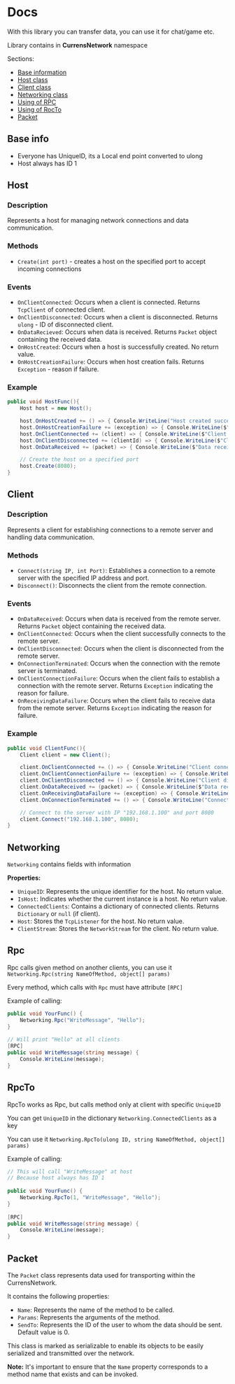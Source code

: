 <h1>Docs</h1>
With this library you can transfer data, you can use it for chat/game etc.
<p>Library contains in <strong>CurrensNetwork</strong> namespace</p>
<p>Sections:</p>
<ul>
  <li><a href = "#baseinfo">Base information</a></li>
  <li><a href = "#host">Host class</a></li>
  <li><a href = "#client">Client class</a></li>
  <li><a href = "#networking">Networking class</a></li>
  <li><a href = "#rpc">Using of RPC</a></li>
  <li><a href = "#rpcto">Using of RocTo</a></li>
  <li><a href = "#packet">Packet</a></li>
</ul>
<div class="main" id="BaseSection">
  <h2>Base info</h2>
  <ul>
  <li>Everyone has UniqueID, its a Local end point converted to ulong</li>
  <li>Host always has ID 1</li>
</ul>

</div>
<div class="main" id="HostSection">
    <h2>Host</h2>
    <h3>Description</h3>
    <p>Represents a host for managing network connections and data communication.</p>
    <h3>Methods</h3>
    <ul>
      <li><code>Create(int port)</code> - сreates a host on the specified port to accept incoming connections</li>
    </ul>
    <h3>Events</h3>
    <ul>
        <li><code>OnClientConnected</code>: Occurs when a client is connected. Returns <code>TcpClient</code> of connected client.</li>
        <li><code>OnClientDisconnected</code>: Occurs when a client is disconnected. Returns <code>ulong</code> - ID of disconnected client.</li>
        <li><code>OnDataRecieved</code>: Occurs when data is received. Returns <code>Packet</code> object containing the received data.</li>
        <li><code>OnHostCreated</code>: Occurs when a host is successfully created. No return value.</li>
        <li><code>OnHostCreationFailure</code>: Occurs when host creation fails. Returns <code>Exception</code> - reason if failure.</li>
    </ul>
    <h3>Example</h3>
    
```cs
public void HostFunc(){
    Host host = new Host();

    host.OnHostCreated += () => { Console.WriteLine("Host created successfully."); };
    host.OnHostCreationFailure += (exception) => { Console.WriteLine($"Failed to create host: {exception.Message}"); };
    host.OnClientConnected += (client) => { Console.WriteLine($"Client connected: {client}"); };
    host.OnClientDisconnected += (clientId) => { Console.WriteLine($"Client disconnected: ID {clientId}"); };
    host.OnDataReceived += (packet) => { Console.WriteLine($"Data received: {packet.Data}"); };

    // Create the host on a specified port
    host.Create(8080);
}
```
</div>

<div class="main" id="ClientSection">
    <h2>Client</h2>
    <h3>Description</h3>
    <p>Represents a client for establishing connections to a remote server and handling data communication.</p>
    <h3>Methods</h3>
    <ul>
        <li><code>Connect(string IP, int Port)</code>: Establishes a connection to a remote server with the specified IP address and port.</li>
        <li><code>Disconnect()</code>: Disconnects the client from the remote connection.</li>
    </ul>
    <h3>Events</h3>
    <ul>
        <li><code>OnDataReceived</code>: Occurs when data is received from the remote server. Returns <code>Packet</code> object containing the received data.</li>
        <li><code>OnClientConnected</code>: Occurs when the client successfully connects to the remote server.</li>
        <li><code>OnClientDisconnected</code>: Occurs when the client is disconnected from the remote server.</li>
        <li><code>OnConnectionTerminated</code>: Occurs when the connection with the remote server is terminated.</li>
        <li><code>OnClientConnectionFailure</code>: Occurs when the client fails to establish a connection with the remote server. Returns <code>Exception</code> indicating the reason for failure.</li>
        <li><code>OnReceivingDataFailure</code>: Occurs when the client fails to receive data from the remote server. Returns <code>Exception</code> indicating the reason for failure.</li>
    </ul>
    <h3>Example</h3>
    
```cs
public void ClientFunc(){
    Client client = new Client();

    client.OnClientConnected += () => { Console.WriteLine("Client connected successfully."); };
    client.OnClientConnectionFailure += (exception) => { Console.WriteLine($"Failed to connect to server: {exception.Message}"); };
    client.OnClientDisconnected += () => { Console.WriteLine("Client disconnected."); };
    client.OnDataReceived += (packet) => { Console.WriteLine($"Data received: {packet.Data}"); };
    client.OnReceivingDataFailure += (exception) => { Console.WriteLine($"Failed to receive data: {exception.Message}"); };
    client.OnConnectionTerminated += () => { Console.WriteLine("Connection terminated."); };

    // Connect to the server with IP "192.168.1.100" and port 8080
    client.Connect("192.168.1.100", 8080);
}
```
</div>

<div class="main" id="NetwokingSection">
  <h2>Networking</h2>
  <p><code>Networking</code> contains fields with information</p>
  <strong>Properties:</strong>
    <ul>
        <li><code>UniqueID</code>: Represents the unique identifier for the host. No return value.</li>
        <li><code>IsHost</code>: Indicates whether the current instance is a host. No return value.</li>
        <li><code>ConnectedClients</code>: Contains a dictionary of connected clients. Returns <code>Dictionary</code> or <code>null</code> (if client).</li>
        <li><code>Host</code>: Stores the <code>TcpListener</code> for the host. No return value.</li>
        <li><code>ClientStream</code>: Stores the <code>NetworkStream</code> for the client. No return value.</li>
    </ul>
</div>

<div class="main" id="RpcSection">
  <h2>Rpc</h2>
  <p>Rpc calls given method on another clients, you can use it <code>Networking.Rpc(string NameOfMethod, object[] params)</code></p>
  <p>Every method, which calls with <code>Rpc</code> must have attribute <code>[RPC]</code></p>
  <p>Example of calling: </p>
    
```cs
public void YourFunc() {
    Networking.Rpc("WriteMessage", "Hello");
}
    
// Will print "Hello" at all clients
[RPC] 
public void WriteMessage(string message) {
    Console.WriteLine(message);
}
```

</div>

<div class="main" id="RpcToSection">
  <h2>RpcTo</h2>
  <p>RpcTo works as Rpc, but calls method only at client with specific <code>UniqueID</code></p>
  <p>You can get <code>UniqueID</code> in the dictionary <code>Networking.ConnectedClients</code> as a key</p>
  <p>You can use it <code>Networking.RpcTo(ulong ID, string NameOfMethod, object[] params)</code></p>
  <p>Example of calling: </p>
    
```cs
// This will call "WriteMessage" at host
// Because host always has ID 1
    
public void YourFunc() {
    Networking.RpcTo(1, "WriteMessage", "Hello");
}
    
[RPC]
public void WriteMessage(string message) {
    Console.WriteLine(message);
}
```
</div>

<div class = "main id = "PacketSection">
  <h2>Packet</h2>
    <p>The <code>Packet</code> class represents data used for transporting within the CurrensNetwork.</p>
    <p>It contains the following properties:</p>
    <ul>
        <li><code>Name</code>: Represents the name of the method to be called.</li>
        <li><code>Params</code>: Represents the arguments of the method.</li>
        <li><code>SendTo</code>: Represents the ID of the user to whom the data should be sent. Default value is 0.</li>
    </ul>
    <p>This class is marked as serializable to enable its objects to be easily serialized and transmitted over the network.</p>
    <p><strong>Note:</strong> It's important to ensure that the <code>Name</code> property corresponds to a method name that exists and can be invoked.</p>
</div>
